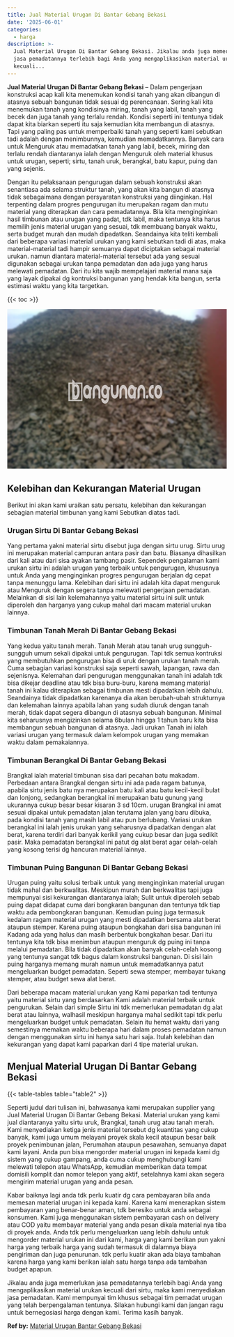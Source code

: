 ```yaml
---
title: Jual Material Urugan Di Bantar Gebang Bekasi
date: '2025-06-01'
categories:
  - harga
description: >-
  Jual Material Urugan Di Bantar Gebang Bekasi. Jikalau anda juga memerlukan
  jasa pemadatannya terlebih bagi Anda yang mengaplikasikan material urukan
  kecuali...
---
```


**Jual Material Urugan Di Bantar Gebang Bekasi** – Dalam pengerjaan konstruksi acap kali kita menemukan kondisi tanah yang akan dibangun di atasnya sebuah bangunan tidak sesuai dg perencanaan. Sering kali kita menemukan tanah yang kondisinya miring, tanah yang labil, tanah yang becek dan juga tanah yang terlalu rendah. Kondisi seperti ini tentunya tidak dapat kita biarkan seperti itu saja kemudian kita membangun di atasnya. Tapi yang paling pas untuk memperbaiki tanah yang seperti kami sebutkan tadi adalah dengan menimbunnya, kemudian memadatkannya. Banyak cara untuk Menguruk atau memadatkan tanah yang labil, becek, miring dan terlalu rendah diantaranya ialah dengan Menguruk oleh material khusus untuk urugan, seperti; sirtu, tanah uruk, berangkal, batu kapur, puing dan yang sejenis.

Dengan itu pelaksanaan pengurugan dalam sebuah konstruksi akan senantiasa ada selama struktur tanah, yang akan kita bangun di atasnya tidak sebagaimana dengan persyaratan konstruksi yang diinginkan. Hal terpenting dalam progres pengurugan itu merupakan ragam dan mutu material yang diterapkan dan cara pemadatannya. Bila kita menginginkan hasil timbunan atau urugan yang padat, tdk labil, maka tentunya kita harus memilih jenis material urugan yang sesuai, tdk membuang banyak waktu, serta budget murah dan mudah dipadatkan. Seandainya kita teliti kembali dari beberapa variasi material urukan yang kami sebutkan tadi di atas, maka material-material tadi hampir semuanya dapat diciptakan sebagai material urukan. namun diantara material-material tersebut ada yang sesuai digunakan sebagai urukan tanpa pemadatan dan ada juga yang harus melewati pemadatan. Dari itu kita wajib mempelajari material mana saja yang layak dipakai dg kontruksi bangunan yang hendak kita bangun, serta estimasi waktu yang kita targetkan.

{{< toc >}}

![Jual Material Urugan Di Bantar Gebang Bekasi](/images/jual-urugan-13.png)

## Kelebihan dan Kekurangan Material Urugan

Berikut ini akan kami uraikan satu persatu, kelebihan dan kekurangan sebagian material timbunan yang kami Sebutkan diatas tadi.

### Urugan Sirtu Di Bantar Gebang Bekasi

Yang pertama yakni material sirtu disebut juga dengan sirtu urug. Sirtu urug ini merupakan material campuran antara pasir dan batu. Biasanya dihasilkan dari kali atau dari sisa ayakan tambang pasir. Sependek pengalaman kami urukan sirtu ini adalah urugan yang terbaik untuk pengurugan, khususnya untuk Anda yang menginginkan progres pengurugan berjalan dg cepat tanpa menunggu lama. Kelebihan dari sirtu ini adalah kita dapat menguruk atau Menguruk dengan segera tanpa melewati pengerjaan pemadatan. Melainkan di sisi lain kelemahannya yaitu material sirtu ini sulit untuk diperoleh dan harganya yang cukup mahal dari macam material urukan lainnya.

### Timbunan Tanah Merah Di Bantar Gebang Bekasi

Yang kedua yaitu tanah merah. Tanah Merah atau tanah urug sungguh-sungguh umum sekali dipakai untuk pengurugan. Tapi tdk semua kontruksi yang membutuhkan pengurugan bisa di uruk dengan urukan tanah merah. Cuma sebagian variasi konstruksi saja seperti sawah, lapangan, rawa dan sejenisnya. Kelemahan dari pengurugan menggunakan tanah ini adalah tdk bisa dikejar deadline atau tdk bisa buru-buru, karena memang material tanah ini kalau diterapkan sebagai timbunan mesti dipadatkan lebih dahulu. Seandainya tidak dipadatkan karenanya dia akan berubah-ubah strukturnya dan kelemahan lainnya apabila lahan yang sudah diuruk dengan tanah merah, tidak dapat segera dibangun di atasnya sebuah bangunan. Minimal kita seharusnya mengizinkan selama 6bulan hingga 1 tahun baru kita bisa membangun sebuah bangunan di atasnya. Jadi urukan Tanah ini ialah variasi urugan yang termasuk dalam kelompok urugan yang memakan waktu dalam pemakaiannya.

### Timbunan Berangkal Di Bantar Gebang Bekasi

Brangkal ialah material timbunan sisa dari pecahan batu makadam. Perbedaan antara Brangkal dengan sirtu ini ada pada ragam batunya, apabila sirtu jenis batu nya merupakan batu kali atau batu kecil-kecil bulat dan lonjong, sedangkan berangkal ini merupakan batu gunung yang ukurannya cukup besar besar kisaran 3 sd 10cm. urugan Brangkal ini amat sesuai dipakai untuk pemadatan jalan terutama jalan yang baru dibuka, pada kondisi tanah yang masih labil atau pun berlubang. Variasi urukan berangkal ini ialah jenis urukan yang seharusnya dipadatkan dengan alat berat, karena terdiri dari banyak kerikil yang cukup besar dan juga sedikit pasir. Maka pemadatan berangkal ini patut dg alat berat agar celah-celah yang kosong terisi dg hancuran material lainnya.

### Timbunan Puing Bangunan Di Bantar Gebang Bekasi

Urugan puing yaitu solusi terbaik untuk yang menginginkan material urugan tidak mahal dan berkwalitas. Meskipun murah dan berkwalitas tapi juga mempunyai sisi kekurangan diantaranya ialah; Sulit untuk diperoleh sebab puing dapat didapat cuma dari bongkaran bangunan dan tentunya tdk tiap waktu ada pembongkaran bangunan. Kemudian puing juga termasuk kedalam ragam material urugan yang mesti dipadatkan bersama alat berat ataupun stemper. Karena puing ataupun bongkahan dari sisa bangunan ini Kadang ada yang halus dan masih berbentuk bongkahan besar. Dari itu tentunya kita tdk bisa menimbun ataupun menguruk dg puing ini tanpa melalui pemadatan. Bila tidak dipadatkan akan banyak celah-celah kosong yang tentunya sangat tdk bagus dalam konstruksi bangunan. Di sisi lain puing harganya memang murah namun untuk memadatkannya patut mengeluarkan budget pemadatan. Seperti sewa stemper, membayar tukang stemper, atau budget sewa alat berat.

Dari beberapa macam material urukan yang Kami paparkan tadi tentunya yaitu material sirtu yang berdasarkan Kami adalah material terbaik untuk pengurukan. Selain dari simple Sirtu ini tdk memerlukan pemadatan dg alat berat atau lainnya, walhasil meskipun harganya mahal sedikit tapi tdk perlu mengeluarkan budget untuk pemadatan. Selain itu hemat waktu dari yang semestinya memakan waktu beberapa hari dalam proses pemadatan namun dengan menggunakan sirtu ini hanya satu hari saja. Itulah kelebihan dan kekurangan yang dapat kami paparkan dari 4 tipe material urukan.

## Menjual Material Urugan Di Bantar Gebang Bekasi

{{< table-tables table="table2" >}}

Seperti judul dari tulisan ini, bahwasanya kami merupakan supplier yang Jual Material Urugan Di Bantar Gebang Bekasi. Material urukan yang kami jual diantaranya yaitu sirtu uruk, Brangkal, tanah urug atau tanah merah. Kami menyediakan ketiga jenis material tersebut dg kuantitas yang cukup banyak, kami juga umum melayani proyek skala kecil ataupun besar baik proyek penimbunan jalan, Perumahan ataupun pesawahan, semuanya dapat kami layani. Anda pun bisa mengorder material urugan ini kepada kami dg sistem yang cukup gampang, anda cuma cukup menghubungi kami melewati telepon atau WhatsApp, kemudian memberikan data tempat domisili komplit dan nomor telepon yang aktif, setelahnya kami akan segera mengirim material urugan yang anda pesan.

Kabar baiknya lagi anda tdk perlu kuatir dg cara pembayaran bila anda memesan material urugan ini kepada kami. Karena kami menerapkan sistem pembayaran yang benar-benar aman, tdk beresiko untuk anda sebagai konsumen. Kami juga menggunakan sistem pembayaran cash on delivery atau COD yaitu membayar material yang anda pesan dikala material nya tiba di proyek anda. Anda tdk perlu mengeluarkan uang lebih dahulu untuk mengorder material urukan ini dari kami, harga yang kami berikan pun yakni harga yang terbaik harga yang sudah termasuk di dalamnya biaya pengiriman dan juga penurunan. tdk perlu kuatir akan ada biaya tambahan karena harga yang kami berikan ialah satu harga tanpa ada tambahan budget apapun.

Jikalau anda juga memerlukan jasa pemadatannya terlebih bagi Anda yang mengaplikasikan material urukan kecuali dari sirtu, maka kami menyediakan jasa pemadatan. Kami mempunyai tim khusus sebagai tim pemadat urugan yang telah berpengalaman tentunya. Silakan hubungi kami dan jangan ragu untuk bernegosiasi harga dengan kami. Terima kasih banyak.

**Ref by:** [Material Urugan Bantar Gebang Bekasi](https://id.wikipedia.org/wiki/Material)
